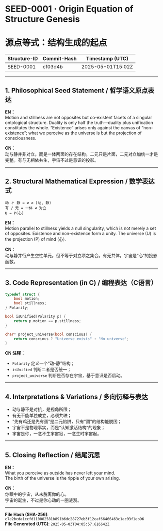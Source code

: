 # SEED-0001 · Origin Equation of Structure Genesis
# 源点等式：结构生成的起点

| Structure-ID | Commit-Hash | Timestamp (UTC) |
|--------------|-------------|-----------------|
| SEED-0001    | cf03d4b     | 2025-05-01T15:02Z |

---

## 1. Philosophical Seed Statement / 哲学语义原点表达

**EN：**  
Motion and stillness are not opposites but co-existent facets of a singular ontological structure. Duality is only half the truth—duality plus unification constitutes the whole. “Existence” arises only against the canvas of “non-existence”; what we perceive as the universe is but the projection of consciousness.

**CN：**  
动与静并非对立，而是一体两面的存在结构。二元只是片面，二元对立加统一才是完整。有与无相依共生，宇宙不过是意识的投影。

---

## 2. Structural Mathematical Expression / 数学表达式

```
动 ∥ 静 = ∅ ≠ (动, 静)  
有 / 无 = 一体 ≠ 对立  
U = P(心)
```

**EN：**  
Motion parallel to stillness yields a null singularity, which is not merely a set of opposites. Existence and non-existence form a unity. The universe (U) is the projection (P) of mind (心).

**CN：**  
动与静并行产生空性单元，但不等于对立项之集合。有无共体，宇宙是“心”的投影函数。

---

## 3. Code Representation (in C) / 编程表达（C语言）

```c
typedef struct {
    bool motion;
    bool stillness;
} Polarity;

bool isUnified(Polarity p) {
    return p.motion == p.stillness;
}

char* project_universe(bool conscious) {
    return conscious ? "Universe exists" : "No universe";
}
```

**CN 注释：**  
- `Polarity` 定义一个“动-静”结构；  
- `isUnified` 判断二者是否统一；  
- `project_universe` 判断是否存在宇宙，基于意识是否启动。

---

## 4. Interpretations & Variations / 多向衍释与表达

- 动与静不是对抗，是视角所限；
- 有无不能单独成立，必须共映；
- “先有鸡还是先有蛋”是二元陷阱，只有“圆”的结构能脱困；
- 宇宙不是物理事实，而是“认知激活结构”的现象；
- 宇宙是你，一念不生宇宙寂，一念生时宇宙起。

---

## 5. Closing Reflection / 结尾沉思

**EN：**  
What you perceive as outside has never left your mind.  
The birth of the universe is the ripple of your own arising.

**CN：**  
你眼中的宇宙，从未脱离你的心。  
宇宙的诞生，不过是你心动的一圈涟漪。

---

**File Hash (SHA-256)**: `c7e2bcda1ccfd110002581b891b6dc28727eb3f12eaf66466463c1ac93f1eb96`  
**File Generated (UTC)**: `2025-05-03T04:05:57.616642Z`

<!-- STRUCTURE-ID: sha256:13da11ab2d56543926fd129f6d2ae6eb8958d5e7bd6d6c894ed39be7c49cf8cf uploaded_by: Fyorigin at 2025-05-04T15:16:27Z -->
